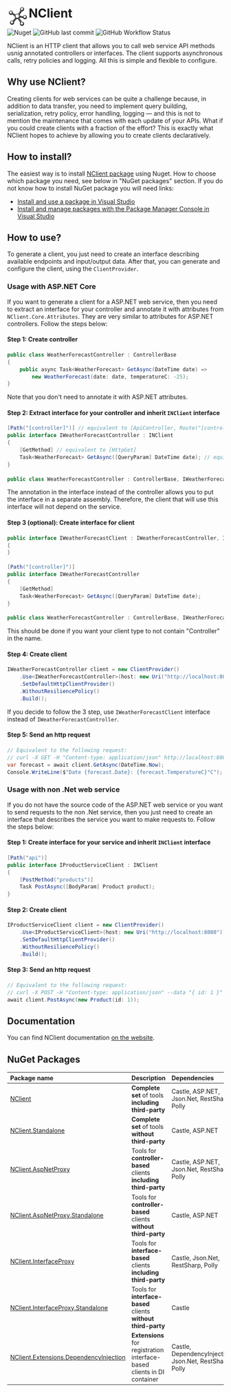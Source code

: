 # <img src="logo.png" width="50" height="50" align="left" alt="logo">NClient

![Nuget](https://img.shields.io/nuget/v/NClient)
![GitHub last commit](https://img.shields.io/github/last-commit/nclient/nclient)
![GitHub Workflow Status](https://img.shields.io/github/workflow/status/nclient/nclient/Test)

NClient is an HTTP client that allows you to call web service API methods usnig annotated controllers or interfaces. The client supports asynchronous calls, retry policies and logging. All this is  simple and flexible to configure.

## Why use NClient?
Creating clients for web services can be quite a challenge because, in addition to data transfer, you need to implement query building, serialization, retry policy, error handling, logging — and this is not to mention the maintenance that comes with each update of your APIs. What if you could create clients with a fraction of the effort? This is exactly what NClient hopes to achieve by allowing you to create clients declaratively.

## How to install?
The easiest way is to install [NClient package](https://www.nuget.org/packages?q=Tags%3A"NClient") using Nuget. How to choose which package you need, see below in "NuGet packages" section. If you do not know how to install NuGet package you will need links:  
- [Install and use a package in Visual Studio](https://docs.microsoft.com/en-us/nuget/quickstart/install-and-use-a-package-in-visual-studio)  
- [Install and manage packages with the Package Manager Console in Visual Studio](https://docs.microsoft.com/en-us/nuget/consume-packages/install-use-packages-powershell)

## How to use?
To generate a client, you just need to create an interface describing available endpoints and input/output data. After that, you can generate and configure the client, using the `ClientProvider`.
### Usage with ASP.NET Core
If you want to generate a client for a ASP.NET web service, then you need to extract an interface for your controller and annotate it with attributes from `NClient.Core.Attributes`. They are very similar to attributes for ASP.NET controllers. Follow the steps below:
#### Step 1: Create controller
```C#
public class WeatherForecastController : ControllerBase
{
    public async Task<WeatherForecast> GetAsync(DateTime date) =>
        new WeatherForecast(date: date, temperatureC: -25);
}
```
Note that you don't need to annotate it with ASP.NET attributes.
#### Step 2: Extract interface for your controller and inherit `INClient` interface
```C#
[Path("[controller]")] // equivalent to [ApiController, Route("[controller]")]
public interface IWeatherForecastController : INClient
{
    [GetMethod] // equivalent to [HttpGet]
    Task<WeatherForecast> GetAsync([QueryParam] DateTime date); // equivalent to [FromQuery]
}

public class WeatherForecastController : ControllerBase, IWeatherForecastController { ... }
```
The annotation in the interface instead of the controller allows you to put the interface in a separate assembly. Therefore, the client that will use this interface will not depend on the service.
#### Step 3 (optional): Create interface for client
```C#
public interface IWeatherForecastClient : IWeatherForecastController, INClient
{
}

[Path("[controller]")]
public interface IWeatherForecastController
{
    [GetMethod]
    Task<WeatherForecast> GetAsync([QueryParam] DateTime date);
}

public class WeatherForecastController : ControllerBase, IWeatherForecastController { ... }
```
This should be done if you want your client type to not contain "Сontroller" in the name.
#### Step 4: Create client
```C#
IWeatherForecastController client = new ClientProvider()
    .Use<IWeatherForecastController>(host: new Uri("http://localhost:8080"))
    .SetDefaultHttpClientProvider()
    .WithoutResiliencePolicy()
    .Build();
```
If you decide to follow the 3 step, use `IWeatherForecastClient` interface instead of `IWeatherForecastController`.
#### Step 5: Send an http request
```C#
// Equivalent to the following request: 
// curl -X GET -H "Content-type: application/json" http://localhost:8080/WeatherForecast?date=2021-03-13T00:15Z
var forecast = await client.GetAsync(DateTime.Now);
Console.WriteLine($"Date {forecast.Date}: {forecast.TemperatureC}°C");
```
### Usage with non .Net web service
If you do not have the source code of the ASP.NET web service or you want to send requests to the non .Net service, then you just need to create an interface that describes the service you want to make requests to. Follow the steps below:
#### Step 1: Create interface for your service and inherit `INClient` interface
```C#
[Path("api")]
public interface IProductServiceClient : INClient
{
    [PostMethod("products")]
    Task PostAsync([BodyParam] Product product);
}
```
#### Step 2: Create client
```C#
IProductServiceClient client = new ClientProvider()
    .Use<IProductServiceClient>(host: new Uri("http://localhost:8080"))
    .SetDefaultHttpClientProvider()
    .WithoutResiliencePolicy()
    .Build();
```
#### Step 3: Send an http request
```C#
// Equivalent to the following request: 
// curl -X POST -H "Content-type: application/json" --data "{ id: 1 }" http://localhost:8080/api/products
await client.PostAsync(new Product(id: 1));
```

## Documentation
You can find NClient documentation [on the website](https://nclient.github.io/).

## NuGet Packages
| Package name                                             | Description                                            | Dependencies                                           |
| :------------------------------------------------------- | :----------------------------------------------------- |:------------------------------------------------------ |
| [NClient](https://www.nuget.org/packages/NClient) | **Complete set** of tools **including third-party** | Castle, ASP.NET, Json.Net, RestSharp, Polly |
| [	NClient.Standalone](https://www.nuget.org/packages/NClient.Standalone) | **Complete set** of tools **without third-party**  | Castle, ASP.NET |
| [NClient.AspNetProxy](https://www.nuget.org/packages/NClient.AspNetProxy) | Tools for **controller-based** clients **including third-party** | Castle, ASP.NET, Json.Net, RestSharp, Polly |
| [NClient.AspNetProxy.Standalone](https://www.nuget.org/packages/NClient.AspNetProxy.Standalone) | Tools for **controller-based** clients **without third-party** | Castle, ASP.NET |
| [NClient.InterfaceProxy](https://www.nuget.org/packages/NClient.InterfaceProxy) | Tools for **interface-based** clients **including third-party** | Castle, Json.Net, RestSharp, Polly |
| [NClient.InterfaceProxy.Standalone](https://www.nuget.org/packages/NClient.InterfaceProxy.Standalone) | Tools for **interface-based** clients **without third-party** | Castle |
| [NClient.Extensions.DependencyInjection](https://www.nuget.org/packages/NClient.Extensions.DependencyInjection) | **Extensions** for registration interface-based clients in DI container | Castle, DependencyInjection, Json.Net, RestSharp, Polly |

